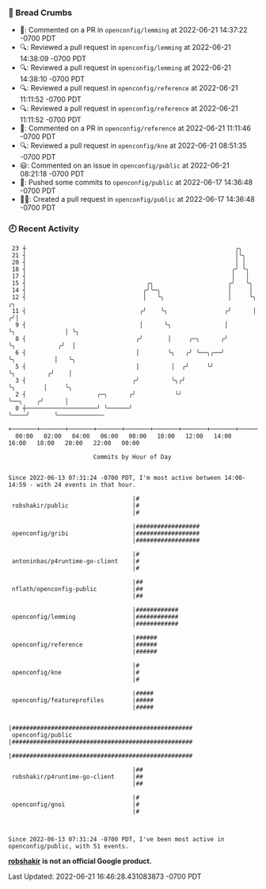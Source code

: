 ### 🍞 Bread Crumbs

 * 💬: Commented on a PR in  `openconfig/lemming` at 2022-06-21 14:37:22 -0700 PDT
 * 🔍: Reviewed a pull request in  `openconfig/lemming` at 2022-06-21 14:38:09 -0700 PDT
 * 🔍: Reviewed a pull request in  `openconfig/lemming` at 2022-06-21 14:38:10 -0700 PDT
 * 🔍: Reviewed a pull request in  `openconfig/reference` at 2022-06-21 11:11:52 -0700 PDT
 * 🔍: Reviewed a pull request in  `openconfig/reference` at 2022-06-21 11:11:52 -0700 PDT
 * 💬: Commented on a PR in  `openconfig/reference` at 2022-06-21 11:11:46 -0700 PDT
 * 🔍: Reviewed a pull request in  `openconfig/kne` at 2022-06-21 08:51:35 -0700 PDT
 * 😃: Commented on an issue in `openconfig/public` at 2022-06-21 08:21:18 -0700 PDT
 * 🚢: Pushed some commits to `openconfig/public` at 2022-06-17 14:36:48 -0700 PDT
 * ✍🏼: Created a pull request in `openconfig/public` at 2022-06-17 14:36:48 -0700 PDT

### 🕘 Recent Activity
```
 23 ┼                                                           ╭╮
 21 ┤                                                           │╰╮
 20 ┤                                                           │ │
 18 ┤                                                          ╭╯ ╰╮
 17 ┤                                                          │   │
 15 ┤                                  ╭╮                     ╭╯   ╰╮
 14 ┤                                 ╭╯╰─╮                   │     │
 12 ┤                                 │   ╰╮                  │     ╰╮                ╭╮
 11 ┤                                ╭╯    ╰╮                ╭╯      │               ╭╯│
  9 ┤                                │      ╰╮               │       ╰╮              │ ╰╮
  8 ┤                               ╭╯       │     ╭─╮      ╭╯        ╰╮            ╭╯  │
  6 ┤                               │        ╰╮   ╭╯ ╰──╮╭──╯          ╰╮           │   ╰╮
  5 ┤                               │         │  ╭╯     ╰╯              ╰╮         ╭╯    │
  3 ┤                              ╭╯         ╰╮╭╯                       ╰╮        │     ╰╮
  2 ┤                    ╭─╮      ╭╯           ╰╯                         ╰──╮    ╭╯      │
  0 ┼────────────────────╯ ╰──────╯                                          ╰────╯       ╰─────────────
    +───────+───────+───────+───────+───────+───────+───────+───────+───────+───────+───────+───────+────
  00:00   02:00   04:00   06:00   08:00   10:00   12:00   14:00   16:00   18:00   20:00   22:00   00:00   

						Commits by Hour of Day


Since 2022-06-13 07:31:24 -0700 PDT, I'm most active between 14:00-14:59 - with 24 events in that hour.

```



```
                                   |#
 robshakir/public                  |#
                                   |#

                                   |##################
 openconfig/gribi                  |##################
                                   |##################

                                   |#
 antoninbas/p4runtime-go-client    |#
                                   |#

                                   |##
 nflath/openconfig-public          |##
                                   |##

                                   |############
 openconfig/lemming                |############
                                   |############

                                   |######
 openconfig/reference              |######
                                   |######

                                   |#
 openconfig/kne                    |#
                                   |#

                                   |#####
 openconfig/featureprofiles        |#####
                                   |#####

                                   |###################################################
 openconfig/public                 |###################################################
                                   |###################################################

                                   |##
 robshakir/p4runtime-go-client     |##
                                   |##

                                   |#
 openconfig/gnoi                   |#
                                   |#



Since 2022-06-13 07:31:24 -0700 PDT, I've been most active in openconfig/public, with 51 events.

```
**[robshakir](mailto:robjs@google.com) is not an official Google product.**  


Last Updated: 2022-06-21 16:46:28.431083873 -0700 PDT
